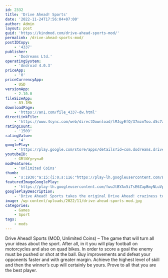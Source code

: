 ```yaml
---
id: 2332
title: 'Drive Ahead! Sports'
date: '2022-11-24T17:56:04+07:00'
author: Admin
layout: post
guid: 'https://kindmod.com/drive-ahead-sports-mod/'
permalink: /drive-ahead-sports-mod/
postIDCopy:
    - '4337'
publisher:
    - 'Dodreams Ltd.'
operatingSystem:
    - 'Android 4.0.3'
priceApp:
    - '0'
priceCurrencyApp:
    - USD
versionApp:
    - 2.10.0
fileSizeApp:
    - 83.1Mb
downloadPage:
    - 'https://an1.com/file_4337-dw.html'
directLinkFile:
    - 'https://www.4sync.com/web/directDownload/lMJqyEfQ/37mzmToo.d5c7ada3aacdfc06ed9aadefede6490f'
ratingCount:
    - '1509'
ratingValue:
    - '4'
googlePlay:
    - 'https://play.google.com/store/apps/details?id=com.dodreams.driveaheadsports'
youtubeID:
    - GRlNYyryna0
modFeatures:
    - 'Unlimited Coins'
thumb:
    - 's:1930:"a:15:{i:0;s:116:"https://play-lh.googleusercontent.com/EvvLrLRS7wh8TnmUCIEa8_cCDES5BPBkL5HUd6lz8plUQbI8zb85W4tg3pFAsqnSxIjq=w526-h296";i:1;s:115:"https://play-lh.googleusercontent.com/cbbmuhYmS58n6UE4i6hRC6IKSAVVO620FFWkx9ftEKGxchG2R2etuBUeCUWx1OTWVOg=w526-h296";i:2;s:115:"https://play-lh.googleusercontent.com/tRW5lMBIi2xCkYb6DrLnhaejfxvsJRgr8IdEjD9CKHDLXI0g9YLmKzGElG97DwQrlXQ=w526-h296";i:3;s:115:"https://play-lh.googleusercontent.com/-zcxMpQrfm2UQ6FqfI-orqwgFtkfExD9cegxP4YxaNB-VRKWeDWmsxgxtq_JsAjVqN8=w526-h296";i:4;s:115:"https://play-lh.googleusercontent.com/APZfaTtRcjfTiMTx-UWdLoypLvFPxpE6BaEUHj_qD6uxEzMjxdM9VQBihq8m6ji92kE=w526-h296";i:5;s:115:"https://play-lh.googleusercontent.com/e6QP5PSe1wW4fSPu0ZvOu4fh2BXoEqMHBZUC26UJ4I7SGHiQVKMlEwvLM8-kq-cNraQ=w526-h296";i:6;s:115:"https://play-lh.googleusercontent.com/VDZ2tV63F8ywiSNwsDMKNmA1pq4YKP8TWsskFuwD1hFJGc3388UrrGy8TNyjFS8thes=w526-h296";i:7;s:115:"https://play-lh.googleusercontent.com/QoyvybiqFh6LRp0MVCPt60Yvhv9a2x7ZO5FwALoTV36Hn_mtaxql3btjD4uYizox09I=w526-h296";i:8;s:114:"https://play-lh.googleusercontent.com/8t_co_kzm2kIsZ1reT5NkCGFB2tQFtdwAhZrCD4iYjf_yGb4Ongc3oqpFtKCGxjEsw=w526-h296";i:9;s:116:"https://play-lh.googleusercontent.com/eBxotCs6VjR6Futy33kLqLPFd7e3nzswyXiKuxyrJPLDwrFrEusD4jOZ4YNlVMzKJYcY=w526-h296";i:10;s:115:"https://play-lh.googleusercontent.com/cSV75qMTS5DhXTiqi7evAakWKwqviwu7W-h_zHgEvlZYljw8B4_Cu70Bgj6yNb2Yla4=w526-h296";i:11;s:114:"https://play-lh.googleusercontent.com/ZK1Ib9kUHz8QUrIbtBhqfxmzDm4GTaqffOoIUNNuuLw2_tXcQvh2LwWtoCKJ80tLoQ=w526-h296";i:12;s:114:"https://play-lh.googleusercontent.com/IIpmDQiZUIsMmF3IXGJPLBOrsZlxyViKsdB7xipn0q5e7zqR7gQ1uVt2g63wqntDMw=w526-h296";i:13;s:114:"https://play-lh.googleusercontent.com/f9vdPudOWJUU5fw5Bct8gwuRZvuGPFIldujK698cgucqYumy6rf9PQsPRcX9PpVHKA=w526-h296";i:14;s:115:"https://play-lh.googleusercontent.com/7GEE0YJ8iaXcyJNLV1MJ4JEfRb2wirtIAGe49tFBvnXpgdtUd3hSyAqAMNLe6dtuUco=w526-h296";}";'
featuredImageGooglePlay:
    - 'https://play-lh.googleusercontent.com/fwuJtBYAx5iTsE6ZapBmyNLuVpMsY_pRgurT6wqQXZ7TVwdDm_ARmDaTQYBc5MJZFpc'
googlePlayDescription:
    - 'Drive Ahead! Sports takes the original Drive Ahead! craziness to the next level with competitive sports, unique characters and exclusive outfits.-- Play against your friends --.Challenge friends or family members to crazy matches in local multiplayer mode.'
image: /wp-content/uploads/2022/11/drive-ahead-sports-mod.jpg
categories:
    - Games
    - Sport
tags:
    - mods
---
```


Drive Ahead! Sports (MOD, Unlimited Coins) – The game that will turn all your ideas about the sport. After all, in it you will play football on motorcycles and also on quad bikes. In order to score a goal the enemy must be pushed or shot at the ball. Buy improvements and defeat your opponents faster and with greater margin. Achieve the highest level of skill and then the winner’s cup will certainly be yours. Prove to all that you are the best player.